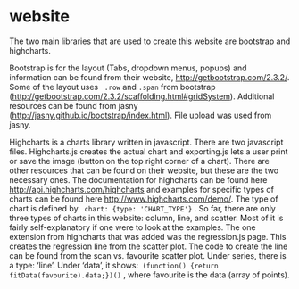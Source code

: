 website
=======


The two main libraries that are used to create this website are bootstrap and highcharts.  
	
	
Bootstrap is for the layout (Tabs, dropdown menus, popups) and information can be found from their website, http://getbootstrap.com/2.3.2/. Some of the layout uses ` .row` and `.span` from bootstrap (http://getbootstrap.com/2.3.2/scaffolding.html#gridSystem).  Additional resources can be found from jasny (http://jasny.github.io/bootstrap/index.html).  File upload was used from jasny.  
	
	
 Highcharts is a charts library written in javascript.  There are two javascript files.  Highcharts.js creates the actual chart and exporting.js lets a user print or save the image (button on the top right corner of a chart).  There are other resources that can be found on their website, but these are the two necessary ones.  The documentation for highcharts can be found here http://api.highcharts.com/highcharts and examples for specific types of charts can be found here http://www.highcharts.com/demo/.  The type of chart is defined by ` chart: {type: 'CHART_TYPE'}` . So far, there are only three types of charts in this website: column, line, and scatter.  Most of it is fairly self-explanatory if one were to look at the examples.  The one extension from highcharts that was added was the regression.js page.  This creates the regression line from the scatter plot.  The code to create the line can be found from the scan vs. favourite scatter plot.  Under series, there is a type: ‘line’.  Under ‘data’, it shows:` (function() {return fitData(favourite).data;})()` , where favourite is the data (array of points).
	

